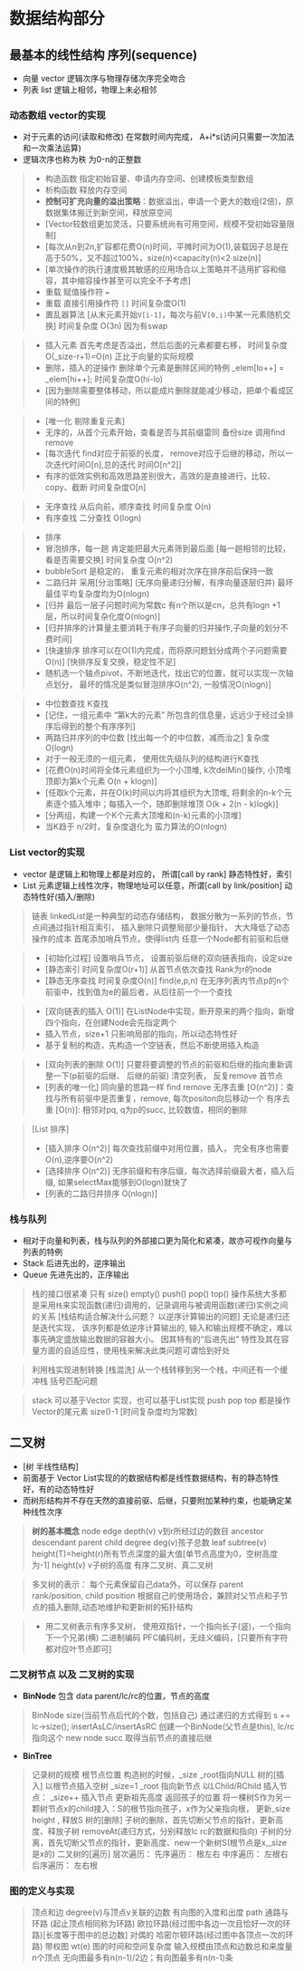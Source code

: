 
# 数据结构部分  

## 最基本的线性结构 序列(sequence)

- 向量 vector 逻辑次序与物理存储次序完全吻合  
- 列表 list   逻辑上相邻，物理上未必相邻  

### 动态数组 vector的实现
- 对于元素的访问(读取和修改) 在常数时间内完成， A+i*s(访问只需要一次加法和一次乘法运算)  
- 逻辑次序也称为秩 为0-n的正整数
 

> - 构造函数 指定初始容量、申请内存空间、创建模板类型数组
> - 析构函数  释放内存空间
> - **控制可扩充向量的溢出策略**：数据溢出，申请一个更大的数组(2倍)，原数据集体搬迁到新空间，释放原空间
> - [Vector较数组更加灵活，只要系统尚有可用空间，规模不受初始容量限制] 
> - [每次从n到2n,扩容都花费O(n)时间，平摊时间为O(1),装载因子总是在高于50%，又不超过100%，size(n)<capacity(n)<2∙size(n)]
> - [单次操作的执行速度极其敏感的应用场合以上策略并不适用扩容和缩容，其中缩容操作甚至可以完全不予考虑]
> - 重载 赋值操作符 `=`
> - 重载 直接引用操作符 `[]`  时间复杂度O(1)
> - 置乱器算法  [从末元素开始`V[i-1]`，每次与前V`[0,i)`中某一元素随机交换] 时间复杂度 O(3n) 因为有swap

> - 插入元素 首先考虑是否溢出，然后后面的元素都要右移， 时间复杂度 O(_size-r+1)=O(n) 正比于向量的实际规模
> - 删除，插入的逆操作  删除单个元素是删除区间的特例 _elem[lo++] = _elem[hi++];  时间复杂度O(hi-lo)
> - [因为删除需要整体移动，所以能成片删除就能减少移动，把单个看成区间的特例]

> - [唯一化 剔除重复元素] 
> - 无序的，从首个元素开始，查看是否与其前缀雷同  备份size  调用find remove
> - [每次迭代 find对应于前驱的长度， remove对应于后继的移动，所以一次迭代时间O[n],总的迭代 时间O[n^2]]
> - 有序的低效实例和高效思路差别很大，高效的是直接进行，比较、copy、截断 时间复杂度O[n]

> - 无序查找 从后向前，顺序查找 时间复杂度 O(n)
> - 有序查找 二分查找 O(logn)

> - 排序
> - 冒泡排序，每一趟 肯定能把最大元素筛到最后面 [每一趟相邻的比较，看是否需要交换] 时间复杂度 O(n^2)
> - bubbleSort 是稳定的， 重复元素的相对次序在排序前后保持一致
> - 二路归并 采用[分治策略] (无序向量递归分解，有序向量逐层归并)  最坏最佳平均复杂度均为O(nlogn)
> - [归并 最后一层子问题时间为常数c 有n个所以是cn，总共有logn +1 层，所以时间复杂化度O(nlogn)]
> - [归并排序的计算量主要消耗于有序子向量的归并操作,子向量的划分不费时间]
> - [快速排序 排序可以在O(1)内完成，而将原问题划分成两个子问题需要O(n)] [快排序反复交换，稳定性不足]
> - 随机选一个轴点pivot，不断地迭代，找出它的位置，就可以实现一次轴点划分， 最坏的情况是类似冒泡排序O(n^2), 一般情况O(nlogn)]




> - 中位数查找  K查找
> - [记住，一组元素中 “第k大的元素” 所包含的信息量，远远少于经过全排序后得到的整个有序序列]
> - 两路归并序列的中位数 [找出每一个的中位数，减而治之]  复杂度O(logn)
> - 对于一般无须的一组元素， 使用优先级队列的结构进行K查找
> - [花费O(n)时间将全体元素组织为一个小顶堆, k次delMin()操作, 小顶堆顶即为第k个元素 O(n + klogn)]
> - [任取k个元素，并在O(k)时间以内将其组织为大顶堆, 将剩余的n-k个元素逐个插入堆中；每插入一个，随即删除堆顶 O(k + 2(n - k)logk)]
> - [分两组，构建一个K个元素大顶堆和(n-k)元素的小顶堆]
> - 当K趋于 n/2时，复杂度退化为 蛮力算法的O(nlogn)

### List vector的实现

- vector 是逻辑上和物理上都是对应的， 所谓[call by rank]  静态特性好，索引
- List 元素逻辑上线性次序，物理地址可以任意，所谓[call by link/position] 动态特性好(插入/删除) 

> 链表 linkedList是一种典型的动态存储结构， 数据分散为一系列的节点，节点间通过指针相互索引， 插入删除只调整局部少量指针， 大大降低了动态操作的成本
> 首尾添加哨兵节点，使得list内 任意一个Node都有前驱和后继

> - [初始化过程] 设置哨兵节点， 设置前驱后继的双向链表指向，设定size
> - [静态索引 时间复杂度O(r+1)] 从首节点依次查找 Rank为r的node
> - [静态无序查找 时间复杂度O(n)] find(e,p,n) 在无序列表内节点p的n个前驱中，找到值为e的最后者，从后往前一个一个查找

> - [双向链表的插入 O(1)] 在ListNode中实现，断开原来的两个指向，新增四个指向，在创建Node会先指定两个
> - 插入节点，size+1 只影响局部的指向，所以动态特性好
> - 基于复制的构造，先构造一个空链表，然后不断使用插入构造

> - [双向列表的删除 O(1)] 只要将要调整的节点的前驱和后继的指向重新调整一下(p前驱的后继、 后继的前驱)
> 清空列表， 反复remove 首节点
> - [列表的唯一化] 同向量的思路一样 find remove
> 无序去重 [O(n^2)]：查找与所有前驱中是否重复，remove, 每次positon向后移动一个
> 有序去重 [O(n)]: 相邻对pq, q为p的succ, 比较数值，相同的删除

> [List 排序]
> - [插入排序 O(n^2)] 每次查找前缀中对用位置，插入， 完全有序也需要O(n),逆序要O(n^2)
> - [选择排序 O(n^2)] 无序前缀和有序后缀，每次选择前缀最大者，插入后缀, 如果selectMax能够到O(logn)就快了
> - [列表的二路归并排序 O(nlogn)] 


### 栈与队列

-  相对于向量和列表，栈与队列的外部接口更为简化和紧凑，故亦可视作向量与列表的特例
- Stack 后进先出的，逆序输出
- Queue 先进先出的，正序输出

> 栈的接口很紧凑 只有 size() empty() push() pop() top()
> 操作系统大多都是采用`栈`来实现函数(递归)调用的，记录调用与被调用函数(递归)实例之间的关系
> [栈结构适合解决什么问题？  以逆序计算输出的问题]
> 无论是递归还是迭代实现， 该序列都是依逆序计算输出的,
> 输入和输出规模不确定，难以事先确定盛放输出数据的容器大小。
> 因其特有的“后进先出” 特性及其在容量方面的自适应性，使用栈来解决此类问题可谓恰到好处

> 利用栈实现进制转换
> [栈混洗] 从一个栈转移到另一个栈，中间还有一个缓冲栈
> 括号匹配问题

> stack 可以基于Vector 实现，也可以基于List实现
> push pop top 都是操作Vector的尾元素 size()-1 [时间复杂度均为常数]


## 二叉树
- [树 半线性结构]
- 前面基于 Vector List实现的的数据结构都是线性数据结构，有的静态特性好，有的动态特性好
- 而树形结构并不存在天然的直接前驱、后继，只要附加某种约束，也能确定某种线性次序
> **树的基本概念**
> node edge depth(v) v到r所经过边的数目 
> ancestor descendant  parent child degree deg(v)孩子总数 leaf
> subtree(v) height(T)=height(r)所有节点深度的最大值[单节点高度为0，空树高度为-1]  height(v) v子树的高度
> 有序二叉树、真二叉树

> 多叉树的表示： 每个元素保留自己data外，可以保存 parent rank/position, child position
> 根据自己的使用场合，兼顾对父节点和子节点的插入删除,动态地维护和更新树的拓扑结构

> - 用二叉树表示有序多叉树， 使用双指针，一个指向长子(竖)，一个指向下一个兄弟(横)
> 二进制编码 PFC编码树，无歧义编码，[只要所有字符都对应叶节点即可]

### 二叉树节点 以及 二叉树的实现

- **BinNode** 包含 data parent/lc/rc的位置，节点的高度
> BinNode size(当前节点后代的个数，包括自己) 通过递归的方式得到 s += lc->size();
> insertAsLC/insertAsRC  创建一个BinNode(父节点是this), lc/rc 指向这个 new node
> succ 取得当前节点的直接后继 


- **BinTree** 
> 记录树的规模 根节点位置
> 构造树的时候，_size _root指向NULL 
> 树的[插入]
> 以根节点插入空树 _size=1 _root 指向新节点
> 以LChild/RChild 插入节点： _size++  插入节点 更新祖先高度 返回孩子的位置
> 将一棵树S作为另一颗树节点x的child接入：S的根节指向孩子，x作为父亲指向根， 更新_size height , 释放S
> 树的[删除]
> 子树的删除，首先切断父节点的指针，更新高度、释放子树 removeAt(递归方式，分别释放lc rc的数据和指向)
> 子树的分离，首先切断父节点的指针，更新高度、new一个新树S(根节点是x,_size是x的)
> 二叉树的[遍历]
> 层次遍历：
  先序遍历： 根左右 
  中序遍历： 左根右
  后序遍历： 左右根


### 图的定义与实现

> 顶点和边   degree(v)与顶点v关联的边数  有向图的入度和出度
> path 通路与环路 (起止顶点相同称为环路) 欧拉环路(经过图中各边一次且恰好一次的环路)[长度等于图中的总边数] 对偶的 哈密尔顿环路(经过图中各顶点一次的环路)
> 带权图 wt(e)
>图的时间和空间复杂度 
>输入规模由顶点和边数总和来度量  n个顶点 无向图最多有n(n-1)/2边；有向图最多有n(n-1)条